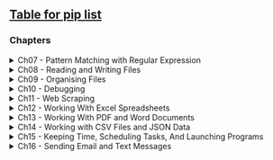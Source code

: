 ## [Table for pip list](_Finished/PipList.md)


### Chapters

<details><summary>Ch07 - Pattern Matching with Regular Expression</summary>
<p>
   
1. [Finding patterns without REGEX](_Finished/Ch7/regex_1.py)
    - Or; Why REGEX is actually a necessary evil.
2. `[PROJECT]`[Phone Numbers and Email addresses](_Finished/Ch7/regex_2.py)
    - Finds phone numbers and email addresses on the clipboard.
3. [Finding patterns with REGEX](_Finished/Ch7/regex_3.py)
    - Basic, Grouping, Piping, Optional matching, repeating, repetition, greedy & non-greedy, findall(), character class, my character class, ^ caret and $ dollar-sign, wildcard, .* dot star, newline, case insensitive, substitute

</p>
</details>

<details><summary>Ch08 - Reading and Writing Files</summary>
<p>

1. [Saving variables with shelve](_Finished/Ch8/read_1.py)
   - Shelving (With(out) `with`)
2. `[PROJECT]` [Generating random quiz.](_Finished/Ch8/read_2.py)
   - Generating 35 random tests, each question has 4 possible answers (3 wrong, 1 correct), and an accompanying answer key, with an indicator as to which one it corresponds to.
3. [Multi-clipboard](_Finished/Ch8/read_3.py) **[DOESN'T WORK]**

</p>
</details>

<details><summary>Ch09 - Organising Files</summary>
<p>

1. [Shutil](_Finished/Ch9/organise_1.py)
   - Creating a backup.
   - Moving files.
   - Deleting files.
2. [Send2Trash Module](_Finished/Ch9/organise_2.py)
   - Deleting with Send2Trash.
3. [ZIP files.](_Finished/Ch9/organise_3.py)
   - Reading and printing the contents of a zip-file.
   - Extracting a zip-file.
   - Extracting a specific element from a zip-file.
   - Creating a zip-file.
   - Adding content to a zip-file.
4. `[PROJECT]` [American/Europe Date](_Finished/Ch9/organise_4.py)
   - Changing filenames from American dates (MM-DD-YYYY) to European (DD-MM-YYYY).
   - _Potentially broken, not sure if I named the files correctly._
5. `[PROJECT]` [ZIP Backup](_Finished/Ch9/organise_5.py)
   - Backups an entire folder and its content into a zipfile whose name increments.

</p>
</details>

<details><summary>Ch10 - Debugging</summary>
<p>

1. [Logging](_Finished/Ch10/debug_1.py)
   - Introduction to logging.
2. `[PROJECT]` [Debugging Cointoss](_Finished/Ch10/debug_2.py)
   - No programming involved, just pointing out bugs.

</p>
</details>

<details><summary>Ch11 - Web Scraping</summary>
<p>

1. [MapIt](_Finished/Ch11/web_1.py)
   - Takes an argument, and opens up the default webbrowser to the location given.
2. [Requests](_Finished/Ch11/web_2.py)
   - Downloading a page and accessing its data.
   - Checking for errors.
3. [Saving downloaded files](_Finished/Ch11/web_3.py)
   - Downloading the entire Gutenberg version of 'Romeo and Juliet'.
4. [Beautiful Soup](_Finished/Ch/web_4.py)
   - Downloading with beautifulsoup
   - Loading an HTML file with beautiful soup.
   - Finding an element with the `select()` method
   - Getting data from an element's attributes.
5. `[PROJECT]` [I'm Feeling Lucky!](_Finished/Ch11/web_5.py) **[DOESN'T WORK AS INTENDED]**
   - Get and open X amount of search results from google.
   - ISSUES:
     - The code that beautifulsoup gets compared to what you can see in `inspect element` is widely different.
     - Technically it works, but not as intended.
6. [download_xkcd.py](_Finished/Ch11/download_xkcd.py)
   - `[PROJECT]` Downloading Every XKCD Comic
7. **[DO AT HOME]** [firefox.py](_Finished/Ch11/firefox.py)
   - P. 256.
   - Controlling the browser with the selenium module.

</p>
</details>

<details><summary>Ch12 - Working With Excel Spreadsheets</summary>
<p>

1. [intro.py](_Finished/Ch12/intro.py)
   - Import the openpyxl module.
   - Call the openpyxl.load_workbook() function.
   - Get a workbook object.
   - Call the _.active_ or sheet*[]* workbook _functions_.
2. [get_multiple_cells.py](_Finished/Ch12/get_multiple_cells.py)
   - Use indexing or cell() sheet method with row and column keyword arguments.
   - Get a cell object.
   - Read the cell object's value attribute.
3. [read_census_excel.py](_Finished/Ch12/read_census_excel.py)
   - `[PROJECT]` "You have the boring task of going through its thousands of rows to count both the total population and the number of census tracts for each county.
4. [writing_excel_documents.py](_Finished/Ch12/writing_excel_documents.py)
    - Creating and saving Excel documents.
    - Creating and removing sheets.
    - Writing values to cells.
5. [Updating a spreadsheet](_Finished/Ch12/update_spreadsheet.py)
    - `[PROJECT]` In this project, you’ll write a program to update cells in a spreadsheet of produce sales. Your program will look through the spreadsheet, find specific kinds of produce, and update their prices. 
6. [Styling a spreadsheet](_Finished/Ch12/styling.py)
    - How to make a font object and how to apply it.
7. [Formulas](_Finished/Ch12/formulas.py)
    - How to make formulas.
8. [Adjusting Rows and Columns](_Finished/Ch12/rowandcolumns.py)
    - Adjusting row and column sizes.
    - Merge and unmerge cells.
    - Freezing panes.
9. [Charts](_Finished/Ch12/charts.py)
    - Make a bar-chart.
    - If more is needed, check the documentation.
10. [Multiplication Table](_Finished/Ch12/multiplicationTable.py)
    - Make a multiplication table that takes an input, bolds the outer lines, and does the math.


</p>
</details>

<details><summary>Ch13 - Working With PDF and Word Documents</summary>
<p>

1. [Introduction](_Finished/Ch13/intro.py)
    - PdfFileReader
2. [Decrypting PDFs](_Finished/Ch13/decrypt.py)
    - Decrypting PDF.
3. [Creating PDFs](_Finished/Ch13/create_pdf.py)
    - **NOT DOING IT** It's already been done in Basic Python.
4. [Word Documents](_Finished/Ch13/word_documents.py)
5. [Getting the full text from a .docx file](_Finished/Ch13/full_text.py)
    - Getting the full text from a docx file.
6. [Running local module](_Finished/Ch13/get_full_text.py)
    - Importing [full_text.py](_Finished/Ch13/full_text.py) and running the script.
7. [Styling paragraph and run objects](_Finished/Ch13/styling_text.py)
    - **NOTE!** The book is outdated, and is not a representative of the current version of python-docx.
8. [Writing Word Documents](_Finished/Ch13/writing_word_documents.py)
    - Create a simple word document.
    - Create a simple word document with multiple paragraphs.
    - Add headings to a word document.
    - Adding line and page breaks.
    - Adding pictures.

</p>
</details>

<details><summary>Ch14 - Working with CSV Files and JSON Data</summary>
<p>

1. CSV
    1. [The csv Module](_Finished/Ch14/csv_module.py)
        - Opening and reading.
    2. [Reading Data from Reader Objects in a `for` Loop](_Finished/Ch14/csv_loop_read.py)
    3. [Writer Objects](_Finished/Ch14/csv_writer.py)
    4. [The `delimiter` and `lineterminator` Keyword Arguments](_Finished/Ch14/csv_delimiter_lineterminator.py)
    5. `[PROJECT]` [Removing the header of CSV files](_Finished/Ch14/remove_csv_header.py)
2. JSON
    1. [JSON and APIs](_Finished/Ch14/json_intro.py)
        - Intro to JSON module.
    2. [Writing Json with the `dumps()`](_Finished/Ch14/json_dumps.py)
    3. `[PROJECT]` [Fetching current weather data](_Finished/Ch14/quick_weather.py)
        - Needs API key

</p>
</details>

<details><summary>Ch15 - Keeping Time, Scheduling Tasks, And Launching Programs</summary>
<p>

1. [The `time` module](_Finished/Ch15/time_module.py)
    - `time.time()`
    - How to get the time it takes for a function to run.
    - `time.sleep()`
    - Rounding numbers.
2. `[PROJECT]` [Super Stopwatch](_Finished/Ch15/super_stopwatch.py)
    1. The program will do:
        - Track the amount of time elapsed between presses of the `ENTER` key, with each press starting a new "lap" onthe timer.
        - Print the lap number, total time, and lap time.
    2. The code will need to do:
        - Find the current time by calling `time.time()` and store it as a timestamp at the start of the program, as well as at the start of each lap.
        - Keep a lap coutner and increment it every time the user presses `ENTER`.
        - Calculate the elapsed time by subtracting timestamps.
        - Handle the `KeyboardInterrupt` exception so the user can press `CTRL-C` to quit. 
3. [The `datetime` Module](_Finished/Ch15/datetime_module.py)
    - Intro to `datetime` and `datetime.datetime`
4. [The `timedelta` Data Type](_Finished/Ch15/timedelta_data.py)
    - Intro to `datetime.timedelta`
5. [Pausing until a specific date](_Finished/Ch15/time_sleep.py)
    - Intro to `time.sleep()`
6. [Converting `datetime` Objects into Strings](_Finished/Ch15/date_strings.py)
    - How to convert a `datetime` object into a readable format
7. [Multithreading](_Finished/Ch15/multithreading.py)
    - Intro to `threading` and multithreading
8. [Multithreaded XKCD Downloader](_Finished/Ch15/xkcd_downloader.py)
    - Expanded version of [download_xkcd.py](_Finished/Ch11/download_xkcd.py), where `threading` is used to make the process faster.
9. [Launching Other Programs from Python](_Finished/Ch15/launching_programs.py)
    - Run program
    - Run and wait
    - Passing command line arguments to Popen()
    - Opening files with default applications
10. [Running Other Python Scripts](_Finished/Ch15/multitrack_programming.py)
11. [Project: Simple Countdown Program](_Finished/Ch15/simple_countdown_program.py)

</p>
</details>

<details><summary>Ch16 - Sending Email and Text Messages</summary>
<p>

1. [Sending Email](Ch16/sending_email.py)

</p>
</details>